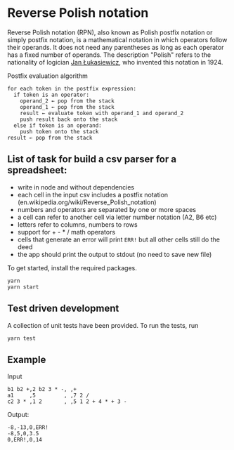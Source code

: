 # Reverse Polish notation

Reverse Polish notation (RPN), also known as Polish postfix notation or simply postfix notation, is a mathematical notation in which operators follow their operands. It does not need any parentheses as long as each operator has a fixed number of operands. The description "Polish" refers to the nationality of logician [Jan Łukasiewicz](https://en.wikipedia.org/wiki/Jan_%C5%81ukasiewicz), who invented this notation in 1924.

Postfix evaluation algorithm

```
for each token in the postfix expression:
  if token is an operator:
    operand_2 ← pop from the stack
    operand_1 ← pop from the stack
    result ← evaluate token with operand_1 and operand_2
    push result back onto the stack
  else if token is an operand:
    push token onto the stack
result ← pop from the stack
```


## List of task for build a csv parser for a spreadsheet:

- write in node and without dependencies
- each cell in the input csv includes a postfix notation (en.wikipedia.org/wiki/Reverse_Polish_notation)
- numbers and operators are separated  by one or more spaces
- a cell can refer to another cell via letter number notation (A2, B6 etc)
- letters refer to columns, numbers to rows
- support for + - * / math operators
- cells that generate an error will print `ERR!` but all other cells still do the deed
- the app should print the output to stdout (no need to save new file)


To get started, install the required packages.

```
yarn
yarn start
```

## Test driven development

A collection of unit tests have been provided. To run the tests, run

```
yarn test
```

## Example

Input
```
b1 b2 +,2 b2 3 * -, ,+
a1     ,5         , ,7 2 /
c2 3 * ,1 2       , ,5 1 2 + 4 * + 3 -
```

Output:
```
-8,-13,0,ERR!
-8,5,0,3.5
0,ERR!,0,14
```
